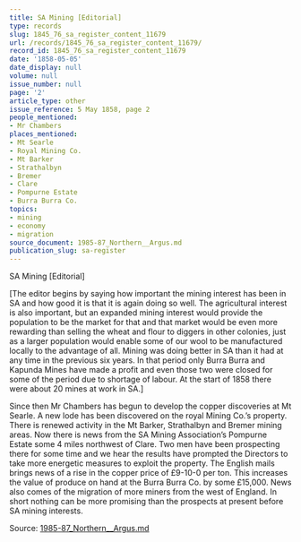 ```yaml
---
title: SA Mining [Editorial]
type: records
slug: 1845_76_sa_register_content_11679
url: /records/1845_76_sa_register_content_11679/
record_id: 1845_76_sa_register_content_11679
date: '1858-05-05'
date_display: null
volume: null
issue_number: null
page: '2'
article_type: other
issue_reference: 5 May 1858, page 2
people_mentioned:
- Mr Chambers
places_mentioned:
- Mt Searle
- Royal Mining Co.
- Mt Barker
- Strathalbyn
- Bremer
- Clare
- Pompurne Estate
- Burra Burra Co.
topics:
- mining
- economy
- migration
source_document: 1985-87_Northern__Argus.md
publication_slug: sa-register
---
```


SA Mining [Editorial]

[The editor begins by saying how important the mining interest has been in SA and how good it is that it is again doing so well.  The agricultural interest is also important, but an expanded mining interest would provide the population to be the market for that and that market would be even more rewarding than selling the wheat and flour to diggers in other colonies, just as a larger population would enable some of our wool to be manufactured locally to the advantage of all.  Mining was doing better in SA than it had at any time in the previous six years.  In that period only Burra Burra and Kapunda Mines have made a profit and even those two were closed for some of the period due to shortage of labour.  At the start of 1858 there were about 20 mines at work in SA.]

Since then Mr Chambers has begun to develop the copper discoveries at Mt Searle.  A new lode has been discovered on the royal Mining Co.’s property.  There is renewed activity in the Mt Barker, Strathalbyn and Bremer mining areas.  Now there is news from the SA Mining Association’s Pompurne Estate some 4 miles northwest of Clare.  Two men have been prospecting there for some time and we hear the results have prompted the Directors to take more energetic measures to exploit the property.  The English mails brings news of a rise in the copper price of £9-10-0 per ton.  This increases the value of produce on hand at the Burra Burra Co. by some £15,000.  News also comes of the migration of more miners from the west of England.  In short nothing can be more promising than the prospects at present before SA mining interests.


Source: [1985-87_Northern__Argus.md](/downloads/markdown/1985-87_Northern__Argus.md)
